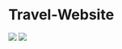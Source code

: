 # Travel-Website
![](https://github.com/leoxu0257/Travel-Website-Bootstrap/blob/main/pic/t1.png)
![](https://github.com/leoxu0257/Travel-Website-Bootstrap/blob/main/pic/t2.JPG)
